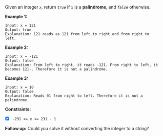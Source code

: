 Given an integer _`x`_, return _`true`_ if _`x`_ is a **palindrome**, and _`false`_ otherwise.

**Example 1:**

```
Input: x = 121
Output: true
Explanation: 121 reads as 121 from left to right and from right to left.
```

**Example 2:**

```
Input: x = -121
Output: false
Explanation: From left to right, it reads -121. From right to left, it becomes 121-. Therefore it is not a palindrome.
```

**Example 3:**

```
Input: x = 10
Output: false
Explanation: Reads 01 from right to left. Therefore it is not a palindrome.
```

**Constraints:**

- [x] `-231 <= x <= 231 - 1`

**Follow up:** Could you solve it without converting the integer to a string?
